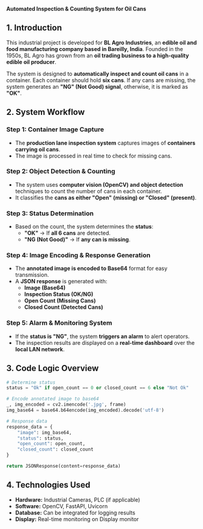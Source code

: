 **Automated Inspection & Counting System for Oil Cans**  

## **1. Introduction**  
This industrial project is developed for **BL Agro Industries**, an **edible oil and food manufacturing company based in Bareilly, India**. Founded in the 1950s, BL Agro has grown from an **oil trading business to a high-quality edible oil producer**.  

The system is designed to **automatically inspect and count oil cans** in a container. Each container should hold **six cans**. If any cans are missing, the system generates an **"NG" (Not Good) signal**, otherwise, it is marked as **"OK"**.  

## **2. System Workflow**  

### **Step 1: Container Image Capture**  
- The **production lane inspection system** captures images of **containers carrying oil cans**.  
- The image is processed in real time to check for missing cans.  

### **Step 2: Object Detection & Counting**  
- The system uses **computer vision (OpenCV) and object detection** techniques to count the number of cans in each container.  
- It classifies the **cans as either "Open" (missing) or "Closed" (present)**.  

### **Step 3: Status Determination**  
- Based on the count, the system determines the **status**:  
  - **"OK"** → If **all 6 cans** are detected.  
  - **"NG (Not Good)"** → If **any can is missing**.  

### **Step 4: Image Encoding & Response Generation**  
- The **annotated image is encoded to Base64** format for easy transmission.  
- A **JSON response** is generated with:  
  - **Image (Base64)**  
  - **Inspection Status (OK/NG)**  
  - **Open Count (Missing Cans)**  
  - **Closed Count (Detected Cans)**  

### **Step 5: Alarm & Monitoring System**  
- If the **status is "NG"**, the system **triggers an alarm** to alert operators.  
- The inspection results are displayed on a **real-time dashboard** over the **local LAN network**.  

## **3. Code Logic Overview**  
```python
# Determine status
status = "Ok" if open_count == 0 or closed_count == 6 else "Not Ok"

# Encode annotated image to base64
_, img_encoded = cv2.imencode('.jpg', frame)
img_base64 = base64.b64encode(img_encoded).decode('utf-8')

# Response data
response_data = {
    "image": img_base64,
    "status": status,
    "open_count": open_count,
    "closed_count": closed_count
}

return JSONResponse(content=response_data)
```

## **4. Technologies Used**  
- **Hardware:** Industrial Cameras, PLC (if applicable)  
- **Software:** OpenCV, FastAPI, Uvicorn  
- **Database:** Can be integrated for logging results  
- **Display:** Real-time monitoring on Display monitor  
